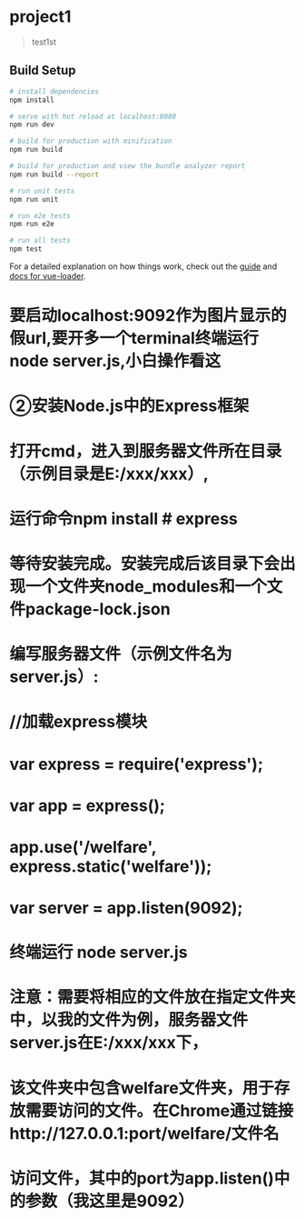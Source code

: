 # project1

> test1st

## Build Setup

``` bash
# install dependencies
npm install

# serve with hot reload at localhost:8080
npm run dev

# build for production with minification
npm run build

# build for production and view the bundle analyzer report
npm run build --report

# run unit tests
npm run unit

# run e2e tests
npm run e2e

# run all tests
npm test
```

For a detailed explanation on how things work, check out the [guide](http://vuejs-templates.github.io/webpack/) and [docs for vue-loader](http://vuejs.github.io/vue-loader).

# 要启动localhost:9092作为图片显示的假url,要开多一个terminal终端运行node server.js,小白操作看这
# ②安装Node.js中的Express框架
# 打开cmd，进入到服务器文件所在目录（示例目录是E:/xxx/xxx）,
# 运行命令npm install # express
# 等待安装完成。安装完成后该目录下会出现一个文件夹node_modules和一个文件package-lock.json
# 编写服务器文件（示例文件名为server.js）:
#   //加载express模块
#   var express = require('express');
#   var app = express();
#   app.use('/welfare', express.static('welfare'));
#   var server = app.listen(9092);
# 终端运行 node server.js
# 注意：需要将相应的文件放在指定文件夹中，以我的文件为例，服务器文件server.js在E:/xxx/xxx下，
# 该文件夹中包含welfare文件夹，用于存放需要访问的文件。在Chrome通过链接http://127.0.0.1:port/welfare/文件名
# 访问文件，其中的port为app.listen()中的参数（我这里是9092）

